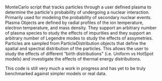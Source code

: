 MonteCarlo script that tracks particles through a user defined plasma to determine the particle's probability of undergoing a nuclear interaction. Primarily used for modeling the probability of secondary nuclear events.
Plasma Objects are defined by radial profiles of the ion temperature, electron temperature, and mass density. They support an arbitrary number of plasma species to study the effects of impurities and they support an arbitrary number of Legendre modes to study the effects of assymetries.
Particles are sampled from ParticleDistribution objects that define the spatial and spectral distribution of the particles. This allows the user to study the effects of different “birth distributions” (i.e. Uniform vs HotSpot models) and investigate the effects of thermal energy distributions.

This code is still very much a work in progress and has yet to be truly benchmarked against simpler models or real data.
